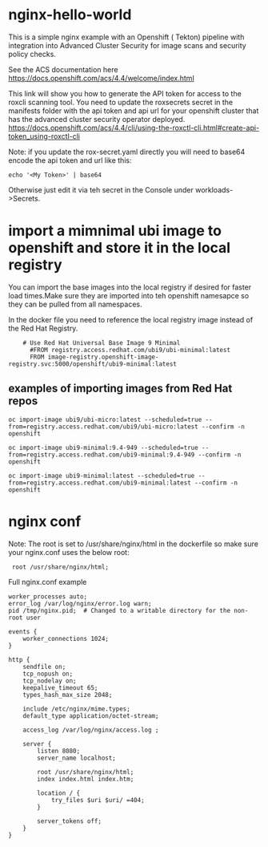 # nginx-hello-world
This is a simple nginx example with an Openshift ( Tekton) pipeline with integration into Advanced Cluster Security for image scans and security policy checks.

See the ACS documentation here https://docs.openshift.com/acs/4.4/welcome/index.html

This link will show you how to generate the API token for access to the roxcli scanning tool. You need to update the roxsecrets secret in the manifests folder with the api token and api url for your openshift cluster that has the advanced cluster security operator deployed.
https://docs.openshift.com/acs/4.4/cli/using-the-roxctl-cli.html#create-api-token_using-roxctl-cli

Note: if you update the rox-secret.yaml directly you will need to base64 encode the api token and url like this:

```
echo '<My Token>' | base64 
```

Otherwise just edit it via teh secret in the Console under workloads->Secrets.

# import a mimnimal ubi image to openshift and store it in the local registry

You can import the base images into the local registry if desired for faster load times.Make sure they are imported into teh openshift namesapce so they can be pulled from all namespaces.

In the docker file you need to reference the local registry image instead of the Red Hat Registry.


```
    # Use Red Hat Universal Base Image 9 Minimal
      #FROM registry.access.redhat.com/ubi9/ubi-minimal:latest
      FROM image-registry.openshift-image-registry.svc:5000/openshift/ubi9-minimal:latest
```

## examples of importing images from Red Hat repos
```
oc import-image ubi9/ubi-micro:latest --scheduled=true --from=registry.access.redhat.com/ubi9/ubi-micro:latest --confirm -n openshift

oc import-image ubi9-minimal:9.4-949 --scheduled=true --from=registry.access.redhat.com/ubi9-minimal:9.4-949 --confirm -n openshift

oc import-image ubi9-minimal:latest --scheduled=true --from=registry.access.redhat.com/ubi9-minimal:latest --confirm -n openshift
```

# nginx conf

Note: The root is set to /usr/share/nginx/html in the dockerfile so make sure your nginx.conf uses the below root:

```
 root /usr/share/nginx/html;
```

Full nginx.conf example

```
worker_processes auto;
error_log /var/log/nginx/error.log warn;
pid /tmp/nginx.pid;  # Changed to a writable directory for the non-root user

events {
    worker_connections 1024;
}

http {
    sendfile on;
    tcp_nopush on;
    tcp_nodelay on;
    keepalive_timeout 65;
    types_hash_max_size 2048;

    include /etc/nginx/mime.types;
    default_type application/octet-stream;

    access_log /var/log/nginx/access.log ;

    server {
        listen 8080;
        server_name localhost;
        
        root /usr/share/nginx/html;
        index index.html index.htm;

        location / {
            try_files $uri $uri/ =404;
        }
        
        server_tokens off;
    }
}
```